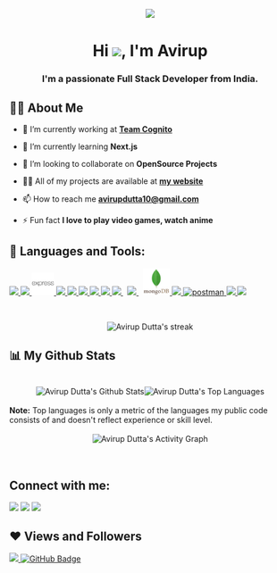 <p align="center"><img src="https://i.imgur.com/3I0Hu88.png"/></p>

<h1 align="center">Hi <img src="https://raw.githubusercontent.com/MartinHeinz/MartinHeinz/master/wave.gif" width="30px">, I'm Avirup</h1>
<h3 align="center">I'm a passionate Full Stack Developer from India.</h3>


## 🙋‍♂️ About Me

- 🔭 I’m currently working at **[Team Cognito](http://team-cognito.com/)**

- 🌱 I’m currently learning **Next.js**

- 👯 I’m looking to collaborate on **OpenSource Projects**

- 👨‍💻 All of my projects are available at **[my website](https://avirupdutta.herokuapp.com/)**

- 📫 How to reach me **avirupdutta10@gmail.com**

- ⚡ Fun fact **I love to play video games, watch anime**

## 🚀 Languages and Tools:

<p align="left"> 
    <a href="https://reactjs.org/" target="_blank"> <img src="https://img.icons8.com/color/48/000000/react-native.png"/> </a>
    <a href="https://redux.js.org" target="_blank"> <img src="https://img.icons8.com/color/48/000000/redux.png"/> </a>
    <a href="https://expressjs.com" target="_blank"> <img src="https://raw.githubusercontent.com/devicons/devicon/master/icons/express/express-original-wordmark.svg" alt="express" width="40" height="40"/> </a>
    <a href="https://developer.mozilla.org/en-US/docs/Web/JavaScript" target="_blank"> <img src="https://img.icons8.com/color/48/000000/javascript.png"/> </a> 
    <a href="https://www.w3.org/html/" target="_blank"> <img src="https://img.icons8.com/color/48/000000/html-5.png"/> </a> 
    <a href="https://www.w3schools.com/css/" target="_blank"> <img src="https://img.icons8.com/color/48/000000/css3.png"/> </a> 
    <a href="https://getbootstrap.com" target="_blank"> <img src="https://img.icons8.com/color/48/000000/bootstrap.png"/> </a> 
    <a href="https://www.python.org" target="_blank"> <img src="https://img.icons8.com/color/48/000000/python.png"/> </a> 
    <a style="padding-right:8px;" href="https://nodejs.org" target="_blank"> <img src="https://img.icons8.com/color/48/000000/nodejs.png"/> </a> 
    <a style="padding-right:8px;" href="https://www.mysql.com/" target="_blank"> <img src="https://img.icons8.com/fluent/50/000000/mysql-logo.png"/> </a>
    <a href="https://www.mongodb.com/" target="_blank"> <img src="https://raw.githubusercontent.com/devicons/devicon/master/icons/mongodb/mongodb-original-wordmark.svg" alt="mongodb" width="48" height="48"/> </a> 
    <a href="https://firebase.google.com/" target="_blank"> <img src="https://img.icons8.com/color/48/000000/firebase.png"/> </a> 
    <a href="https://postman.com" target="_blank"> <img src="https://www.vectorlogo.zone/logos/getpostman/getpostman-icon.svg" alt="postman" width="45" height="45"/> </a>   
    <a href="https://git-scm.com/" target="_blank"> <img src="https://img.icons8.com/color/48/000000/git.png"/> </a> 
    <a href="https://www.java.com" target="_blank"> <img src="https://img.icons8.com/color/48/000000/java-coffee-cup-logo.png"/> </a>
</p>

<!-- [![React Badge](https://img.shields.io/badge/-React-61DBFB?style=for-the-badge&labelColor=black&logo=react&logoColor=61DBFB)](#)  [![Javascript Badge](https://img.shields.io/badge/-Javascript-F0DB4F?style=for-the-badge&labelColor=black&logo=javascript&logoColor=F0DB4F)](#) [![Typescript Badge](https://img.shields.io/badge/-Typescript-007acc?style=for-the-badge&labelColor=black&logo=typescript&logoColor=007acc)](#) [![Nodejs Badge](https://img.shields.io/badge/-Nodejs-3C873A?style=for-the-badge&labelColor=black&logo=node.js&logoColor=3C873A)](#) [![GraphQL Badge](https://img.shields.io/badge/-GraphQl-e535ab?style=for-the-badge&labelColor=black&logo=node.js&logoColor=e535ab)](#) -->
<br/>

<p align="center">
    <img title="🔥 Get streak stats for your profile at git.io/streak-stats" alt="Avirup Dutta's streak" src="https://github-readme-streak-stats.herokuapp.com/?user=avirupdutta&theme=black-ice&hide_border=true&stroke=0000&background=060A0CD0"/>
</p>

## 📊 My Github Stats

  <br/>
  <div style="display: flex; justify-content: center;">
    <img alt="Avirup Dutta's Github Stats" src="https://github-readme-stats.vercel.app/api?username=avirupdutta&show_icons=true&count_private=true&theme=react&hide_border=true&bg_color=0D1117" />
    <img alt="Avirup Dutta's Top Languages" src="https://github-readme-stats.vercel.app/api/top-langs/?username=avirupdutta&langs_count=8&count_private=true&layout=compact&theme=react&hide_border=true&bg_color=0D1117" />
  </div>
  <br/>
  <b>Note:</b> Top languages is only a metric of the languages my public code consists of and doesn't reflect experience or skill level.


<br/>
<br/>
<div style="display: flex; justify-content: center;">
<img alt="Avirup Dutta's Activity Graph" src="https://activity-graph.herokuapp.com/graph?username=avirupdutta&bg_color=0D1117&color=5BCDEC&line=5BCDEC&point=FFFFFF&hide_border=true" />
</div>
<br/>
<br/>

## Connect with me:
<p align="left">

<a href = "https://www.linkedin.com/in/avirupdutta/"><img src="https://img.icons8.com/fluent/48/000000/linkedin.png"/></a>
<a href = "https://twitter.com/iamavirupdutta"><img src="https://img.icons8.com/fluent/48/000000/twitter.png"/></a>
<a href = "https://www.instagram.com/iamavirupdutta/"><img src="https://img.icons8.com/fluent/48/000000/instagram-new.png"/></a>

</p>

## ❤ Views and Followers
<a href="https://github.com/Meghna-DAS/github-profile-views-counter">
    <img src="https://komarev.com/ghpvc/?username=avirupdutta">
</a>
<a href="https://github.com/avirupdutta?tab=followers"><img src="https://img.shields.io/github/followers/avirupdutta?label=Followers&style=social" alt="GitHub Badge"></a>
